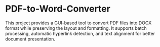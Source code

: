 # PDF-to-Word-Converter
This project provides a GUI-based tool to convert PDF files into DOCX format while preserving the layout and formatting. It supports batch processing, automatic hyperlink detection, and text alignment for better document presentation.
